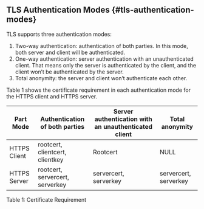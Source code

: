 ## TLS Authentication Modes {#tls-authentication-modes}

TLS supports three authentication modes:

1.  Two-way authentication: authentication of both parties. In this mode, both server and client will be authenticated.
2.  One-way authentication: server authentication with an unauthenticated client. That means only the server is authenticated by the client, and the client won’t be authenticated by the server.
3.  Total anonymity: the server and client won’t authenticate each other.

Table 1 shows the certificate requirement in each authentication mode for the HTTPS client and HTTPS server.

| Part Mode | Authentication of both parties | Server authentication with an unauthenticated client | Total anonymity |
| --- | --- | --- | --- |
| HTTPS Client | rootcert, clientcert, clientkey | Rootcert | NULL |
| HTTPS Server | rootcert, servercert, serverkey | servercert, serverkey | servercert, serverkey |

Table 1: Certificate Requirement